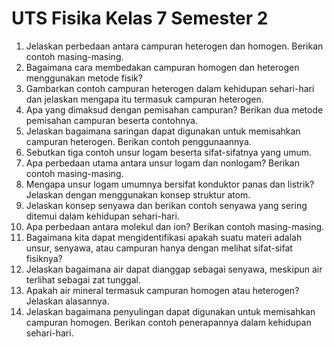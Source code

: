 # UTS Fisika Kelas 7 Semester 2

1. Jelaskan perbedaan antara campuran heterogen dan homogen. Berikan contoh masing-masing.
2. Bagaimana cara membedakan campuran homogen dan heterogen menggunakan metode fisik?
3. Gambarkan contoh campuran heterogen dalam kehidupan sehari-hari dan jelaskan mengapa itu termasuk campuran heterogen.
4. Apa yang dimaksud dengan pemisahan campuran? Berikan dua metode pemisahan campuran beserta contohnya.
5. Jelaskan bagaimana saringan dapat digunakan untuk memisahkan campuran heterogen. Berikan contoh penggunaannya.
6. Sebutkan tiga contoh unsur logam beserta sifat-sifatnya yang umum.
7. Apa perbedaan utama antara unsur logam dan nonlogam? Berikan contoh masing-masing.
8. Mengapa unsur logam umumnya bersifat konduktor panas dan listrik? Jelaskan dengan menggunakan konsep struktur atom.
9. Jelaskan konsep senyawa dan berikan contoh senyawa yang sering ditemui dalam kehidupan sehari-hari.
10. Apa perbedaan antara molekul dan ion? Berikan contoh masing-masing.
11. Bagaimana kita dapat mengidentifikasi apakah suatu materi adalah unsur, senyawa, atau campuran hanya dengan melihat sifat-sifat fisiknya?
12. Jelaskan bagaimana air dapat dianggap sebagai senyawa, meskipun air terlihat sebagai zat tunggal.
13. Apakah air mineral termasuk campuran homogen atau heterogen? Jelaskan alasannya.
14. Jelaskan bagaimana penyulingan dapat digunakan untuk memisahkan campuran homogen. Berikan contoh penerapannya dalam kehidupan sehari-hari.